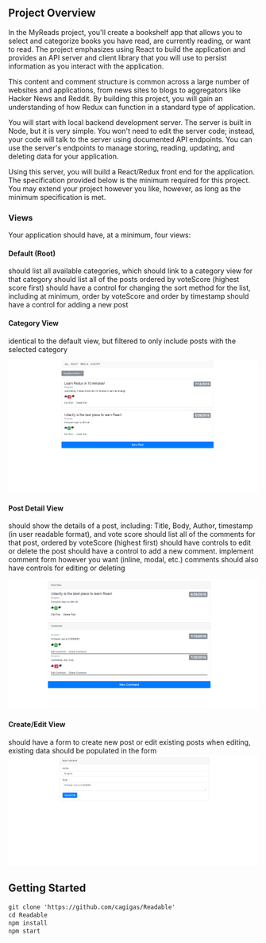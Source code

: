 ## Project Overview
In the MyReads project, you'll create a bookshelf app that allows you to select and categorize books you have read, are currently reading, or want to read. The project emphasizes using React to build the application and provides an API server and client library that you will use to persist information as you interact with the application.

This content and comment structure is common across a large number of websites and applications, from news sites to blogs to aggregators like Hacker News and Reddit. By building this project, you will gain an understanding of how Redux can function in a standard type of application.

You will start with local backend development server. The server is built in Node, but it is very simple. You won't need to edit the server code; instead, your code will talk to the server using documented API endpoints. You can use the server's endpoints to manage storing, reading, updating, and deleting data for your application.

Using this server, you will build a React/Redux front end for the application. The specification provided below is the minimum required for this project. You may extend your project however you like, however, as long as the minimum specification is met.

### Views
Your application should have, at a minimum, four views:

#### Default (Root)
should list all available categories, which should link to a category view for that category
should list all of the posts ordered by voteScore (highest score first)
should have a control for changing the sort method for the list, including at minimum, order by voteScore and order by timestamp
should have a control for adding a new post
#### Category View
identical to the default view, but filtered to only include posts with the selected category

![alt text](https://github.com/cagigas/Readable/blob/master/src/img1.png)

#### Post Detail View
should show the details of a post, including: Title, Body, Author, timestamp (in user readable format), and vote score
should list all of the comments for that post, ordered by voteScore (highest first)
should have controls to edit or delete the post
should have a control to add a new comment.
implement comment form however you want (inline, modal, etc.)
comments should also have controls for editing or deleting

![alt text](https://github.com/cagigas/Readable/blob/master/src/img2.png)

#### Create/Edit View
should have a form to create new post or edit existing posts
when editing, existing data should be populated in the form
![alt text](https://github.com/cagigas/Readable/blob/master/src/img3.png)


## Getting Started
```
git clone 'https://github.com/cagigas/Readable'
cd Readable
npm install
npm start
```